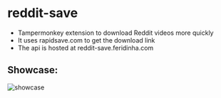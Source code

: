 # reddit-save
- Tampermonkey extension to download Reddit videos more quickly
- It uses rapidsave.com to get the download link
- The api is hosted at reddit-save.feridinha.com
  
## Showcase:
![showcase](https://f.feridinha.com/ayhbI.png)

